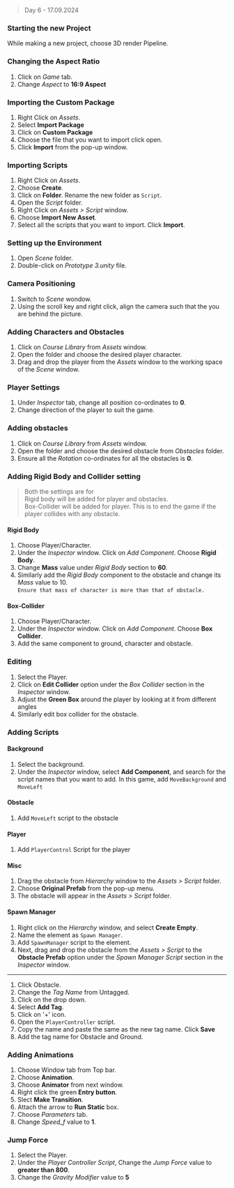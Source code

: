 > Day 6 - 17.09.2024

### Starting the new Project
While making a new project, choose 3D render Pipeline.

### Changing the Aspect Ratio
1. Click on *Game* tab.  
2. Change *Aspect* to **16:9 Aspect**


### Importing the Custom Package
1. Right Click on *Assets*.  
2. Select **Import Package**  
3. Click on **Custom Package**   
4. Choose the file that you want to import click open.
5. Click **Import** from the pop-up window.

### Importing Scripts
1. Right Click on *Assets*.  
2. Choose **Create**.  
3. Click on **Folder**. Rename the new folder as `Script`.
4. Open the *Script* folder.
5. Right Click on *Assets > Script* window.
6. Choose **Import New Asset**.
7. Select all the scripts that you want to import. Click **Import**.

###  Setting up the Environment
1. Open *Scene* folder. 
2. Double-click on *Prototype 3.unity* file.

### Camera Positioning
1. Switch to *Scene* wondow.
2. Using the scroll key and right click, align the camera such that the you are behind the picture.

### Adding Characters and Obstacles
1. Click on *Course Library* from *Assets* window.
2. Open the folder and choose the desired player character.
3. Drag and drop the player from the *Assets* window to the working space of the *Scene* window.

### Player Settings
1. Under *Inspector* tab, change all position co-ordinates to **0**.
2. Change direction of the player to suit the game.

### Adding obstacles
1. Click on *Course Library* from *Assets* window.
2. Open the folder and choose the desired obstacle from *Obstacles* folder.
3. Ensure all the *Rotation* co-ordinates for all the obstacles is **0**.

### Adding Rigid Body and Collider setting
> Both the settings are for   
> Rigid body will be added for player and obstacles.  
> Box-Collider will be added for player. This is to end the game if the player collides with any obstacle.

#### Rigid Body

1. Choose Player/Character.
2. Under the *Inspector* window. Click on *Add Component*. Choose **Rigid Body**.
3. Change **Mass** value under *Rigid Body* section to **60**.
4. Similarly add the *Rigid Body* component to the obstacle and change its *Mass* value to 10.  
`Ensure that mass of character is more than that of obstacle.`

#### Box-Collider
1. Choose Player/Character.
2. Under the *Inspector* window. Click on *Add Component*. Choose **Box Collider**.
3. Add the same component to ground, character and obstacle.

### Editing
1. Select the Player.
2. Click on **Edit Collider** option under the *Box Collider* section in the *Inspector* window.
3. Adjust the **Green Box** around the player by looking at it from different angles
4. Similarly edit box collider for the obstacle.

### Adding Scripts

#### Background
1. Select the background.
2. Under the *Inspector* window, select **Add Component**, and search for the script names that you want to add. In this game, add `MoveBackground` and `MoveLeft`

#### Obstacle
1. Add `MoveLeft` script to the obstacle

#### Player
1. Add `PlayerControl` Script for the player

#### Misc
1. Drag the obstacle from *Hierarchy* window to the *Assets > Script* folder.
2. Choose **Original Prefab** from the pop-up menu.
3. The obstacle will appear in the *Assets > Script* folder.

#### Spawn Manager
1. Right click on the *Hierarchy* window, and select **Create Empty**.
2. Name the element as `Spawn Manager`.
3. Add `SpawnManager` script to the element.
4. Next, drag and drop the obstacle from the *Assets > Script* to the **Obstacle Prefab** option under the *Spawn Manager Script* section in the *Inspector* window.

---
1. Click Obstacle.
2. Change the *Tag Name* from Untagged.
3. Click on the drop down.
4. Select **Add Tag**.
5. Click on '+' icon.
6. Open the `PlayerController` script. 
7. Copy the name and paste the same as the new tag name. Click **Save**
8. Add the tag name for Obstacle and Ground.

### Adding Animations
1. Choose Window tab from Top bar.
2. Choose **Animation**.
3. Choose **Animator** from next window.
4. Right click the green **Entry button**.
5. Slect **Make Transition**.
6. Attach the arrow to **Run Static** box.
7. Choose *Parameters* tab. 
8. Change *Speed_f* value to **1**.

### Jump Force
1. Select the Player.
2. Under the *Player Controller Script*, Change the *Jump Force* value to **greater than 800**.
3. Change the *Gravity Modifier* value to **5**